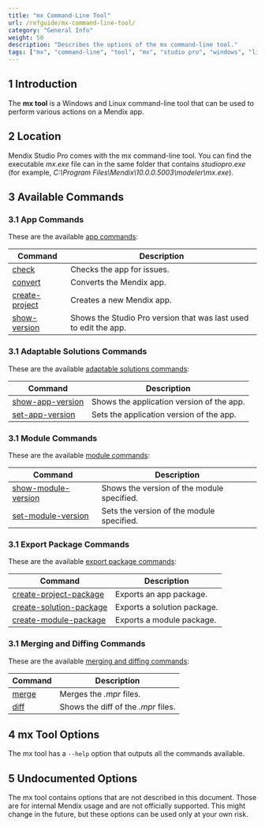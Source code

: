 ```yaml
---
title: "mx Command-Line Tool"
url: /refguide/mx-command-line-tool/
category: "General Info"
weight: 50
description: "Describes the options of the mx command-line tool."
tags: ["mx", "command-line", "tool", "mx", "studio pro", "windows", "linux"]
---
```


## 1 Introduction

The **mx tool** is a Windows and Linux command-line tool that can be used to perform various actions on a Mendix app.

## 2 Location

Mendix Studio Pro comes with the mx command-line tool. You can find the executable *mx.exe* file can in the same folder that contains *studiopro.exe* (for example, *C:\Program Files\Mendix\10.0.0.5003\modeler\mx.exe*).

## 3 Available Commands

### 3.1 App Commands

These are the available [app commands](/refguide/mx-command-line-tool/app/):

| Command  | Description |
| --- | --- |
| [check](/refguide/mx-command-line-tool/app/#check) | Checks the app for issues. |
| [convert](/refguide/mx-command-line-tool/app/#convert) | Converts the Mendix app. |
| [create-project](/refguide/mx-command-line-tool/app/#create-project) | Creates a new Mendix app. |
| [show-version](/refguide/mx-command-line-tool/app/#show-version) | Shows the Studio Pro version that was last used to edit the app. |

### 3.1 Adaptable Solutions Commands

These are the available [adaptable solutions commands](/refguide/mx-command-line-tool/adaptable/):

| Command | Description|
| --- | --- |
| [show-app-version](/refguide/mx-command-line-tool/adaptable/#show-app-version) | Shows the application version of the app. |
| [set-app-version](/refguide/mx-command-line-tool/adaptable/#set-app-version) | Sets the application version of the app. |

### 3.1 Module Commands

These are the available [module commands](/refguide/mx-command-line-tool/module/):

|  Command | Description |
|---|---|
| [show-module-version](/refguide/mx-command-line-tool/module/#show-module-version) | Shows the version of the module specified. |
| [set-module-version](/refguide/mx-command-line-tool/module/#set-module-version) | Sets the version of the module specified. |

### 3.1 Export Package Commands

These are the available [export package commands](/refguide/mx-command-line-tool/export/):

|  Command | Description |
| --- | --- |
| [create-project-package](/refguide/mx-command-line-tool/export/#create-project-package) | Exports an app package. |
| [create-solution-package](/refguide/mx-command-line-tool/export/#create-solution-package) | Exports a solution package. |
| [create-module-package](/refguide/mx-command-line-tool/export/#create-module-package) | Exports a module package. |

### 3.1 Merging and Diffing Commands

These are the available [merging and diffing commands](/refguide/mx-command-line-tool/merge/):

|   Command | Description |
| --- | --- |
| [merge](/refguide/mx-command-line-tool/merge/#merge) | Merges the *.mpr* files. |
| [diff](/refguide/mx-command-line-tool/merge/#diff) | Shows the diff of the *.mpr* files. |

## 4 mx Tool Options

The mx tool has a `--help` option that outputs all the commands available.

## 5 Undocumented Options

The mx tool contains options that are not described in this document. Those are for internal Mendix usage and are not officially supported. This might change in the future, but these options can be used only at your own risk.